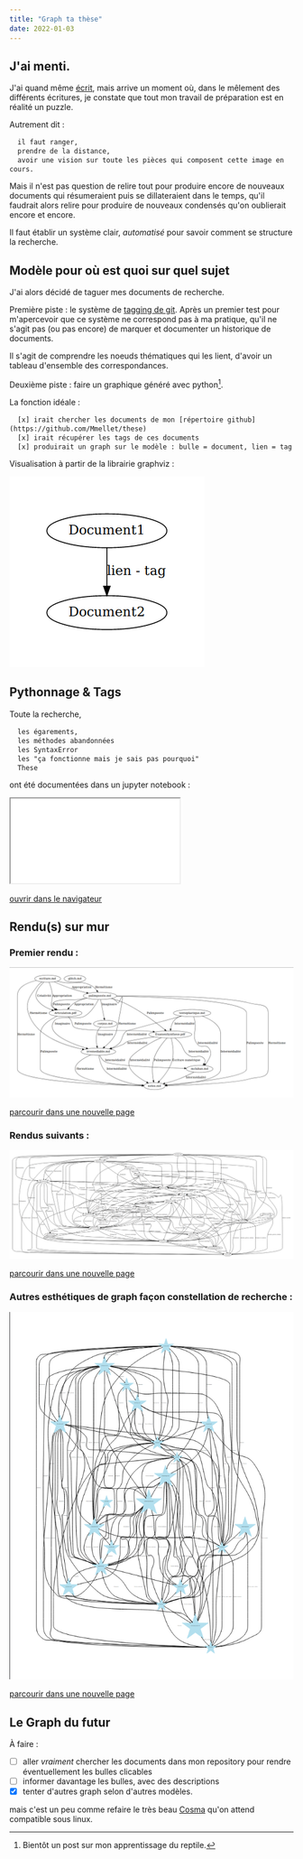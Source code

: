 ```yaml
---
title: "Graph ta thèse"
date: 2022-01-03
---
```


## J'ai menti. 

J'ai quand même [écrit](https://blank.blue/cherches/je-necris-pas-ma-these-je-la-fais/), mais arrive un moment où, dans le mêlement des différents écritures, je constate que tout mon travail de préparation est en réalité un puzzle. 

Autrement dit :

      il faut ranger, 
      prendre de la distance, 
      avoir une vision sur toute les pièces qui composent cette image en cours. 

Mais il n'est pas question de relire tout pour produire encore de nouveaux documents qui résumeraient puis se dillateraient dans le temps, qu'il faudrait alors relire pour produire de nouveaux condensés qu'on oublierait encore et encore. 

Il faut établir un système clair, *automatisé* pour savoir comment se structure la recherche. 

## Modèle pour où est quoi sur quel sujet 

J'ai alors décidé de taguer mes documents de recherche. 

Première piste : le système de [tagging de git](https://git-scm.com/book/en/v2/Git-Basics-Tagging). Après un premier test pour m'apercevoir que ce système ne correspond pas à ma pratique, qu'il ne s'agit pas (ou pas encore) de marquer et documenter un historique de documents. 

Il s'agit de comprendre les noeuds thématiques qui les lient, d'avoir un tableau d'ensemble des correspondances. 

Deuxième piste : faire un graphique généré avec python[^1]. 

La fonction idéale : 

      [x] irait chercher les documents de mon [répertoire github](https://github.com/Mmellet/these)
      [x] irait récupérer les tags de ces documents
      [x] produirait un graph sur le modèle : bulle = document, lien = tag

Visualisation à partir de la librairie graphviz : 

![Visualisation à partir de la librairie graphviz](/images/Test.png)

## Pythonnage & Tags

Toute la recherche, 

      les égarements, 
      les méthodes abandonnées 
      les SyntaxError
      les "ça fonctionne mais je sais pas pourquoi"
      These
ont été documentées dans un jupyter notebook : 

<iframe src="/html/GraphThese.html"></iframe>

<a href="/html/GraphThese.html" target="blank">ouvrir dans le navigateur</a>


## Rendu(s) sur mur

### Premier rendu : 

![Graph These 1](/images/GraphThese1.png)


<a href="https://blank.blue/images/GraphThese1.png" target="blank">parcourir dans une nouvelle page</a>


### Rendus suivants :

![Graph These 1-1](/images/GraphThese1-1.png)

<a href="/images/GraphThese1-1.png" target="blank">parcourir dans une nouvelle page</a>

### Autres esthétiques de graph façon constellation de recherche :

![Graph These 1-2](/images/GraphThese1-2.png)

<a href="/images/GraphThese1-2.png" target="blank">parcourir dans une nouvelle page</a>

## Le Graph du futur

À faire : 

- [ ] aller *vraiment* chercher les documents dans mon repository pour rendre éventuellement les bulles clicables 
- [ ] informer davantage les bulles, avec des descriptions
- [x] tenter d'autres graph selon d'autres modèles. 

mais c'est un peu comme refaire le très beau [Cosma](https://cosma.graphlab.fr) qu'on attend compatible sous linux.

[^1]: Bientôt un post sur mon apprentissage du reptile. 